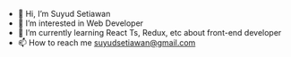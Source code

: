 - 👋 Hi, I’m Suyud Setiawan
- 👀 I’m interested in Web Developer
- 🌱 I’m currently learning React Ts, Redux, etc about front-end developer
- 📫 How to reach me suyudsetiawan@gmail.com

